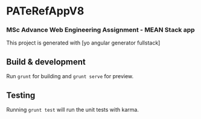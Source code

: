 # PATeRefAppV8
### MSc Advance Web Engineering Assignment - MEAN Stack app

This project is generated with [yo angular generator fullstack]

## Build & development

Run `grunt` for building and `grunt serve` for preview.

## Testing

Running `grunt test` will run the unit tests with karma.